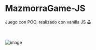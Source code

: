 # MazmorraGame-JS
Juego con POO, realizado con vanilla JS 🕹️ 

<br>


![image](https://user-images.githubusercontent.com/84105167/209997965-c802e8d3-8843-4d51-b3b7-e4d89cc25114.png)
